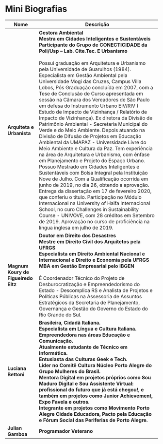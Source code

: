 # Mini Biografias

| Nome                                  | Descrição                                                                                                                            |
|---------------------------------------|--------------------------------------------------------------------------------------------------------------------------------------|
| **Arquiteta e Urbanista**             | **Gestora Ambiental** <br> **Mestra em Cidades Inteligentes e Sustentáveis** <br> **Participante do Grupo de CONECTICIDADE da Poli/Usp – Lab. Cite.Tec. E Urbanismo** <br> <br> Possui graduação em Arquitetura e Urbanismo pela Universidade de Guarulhos (1984). Especialista em Gestão Ambiental pela Universidade Mogi das Cruzes, Campus Villa Lobos, Pós Graduação concluída em 2007, com a Tese de Conclusão de Curso apresentada em sessão na Câmara dos Vereadores de São Paulo em defesa do Instrumento Urbano EIV/RIV ( Estudo de Impacto de Vizinhança / Relatório de Impacto de Vizinhança). Ex diretora da Divisão de Patrimônio Ambiental - Secretaria Municipal do Verde e do Meio Ambiente. Depois atuando na Divisão de Difusão de Projetos em Educação Ambiental da UMAPAZ - Universidade Livre do Meio Ambiente e Cultura da Paz. Tem experiência na área de Arquitetura e Urbanismo, com ênfase em Planejamento e Projeto do Espaço Urbano. Possuo Mestrado em Cidades Inteligentes e Sustentáveis com Bolsa Integral pela Instituição Nove de Julho. Com a Qualificação ocorrida em junho de 2019, no dia 26, obtendo a aprovação. Entrega da dissertação em 17 de fevereiro 2020, que conferiu o titulo. Participação no Módulo Internacional na University of Haifa Internacional School, no curo Challenges in Sustainability Course - UNIVOVE, com 28 créditos em Setembro de 2019. Aprovação no curso de proficiência na língua inglesa em julho de 2019. |
| **Magnum Koury de Figueiredo Eltz**   | **Doutor em Direito dos Desastres** <br> **Mestre em Direito Civil dos Arquitetos pela UFRGS** <br> **Especialista em Direito Ambiental Nacional e Internacional e Direito e Economia pela UFRGS** <br> **MBA em Gestão Empresarial pelo IBGEN** <br> <br> É Coordenador Técnico do Projeto de Desburocratização e Empreendedorismo do Estado - Descomplica RS e Analista de Projetos e Políticas Públicas na Assessoria de Assuntos Estratégicos da Secretaria de Planejamento, Governança e Gestão do Governo do Estado do Rio Grande do Sul. |
| **Luciana Bettoni**                   | **Brasileira, Cidadã Italiana.** <br> **Especialista em Língua e Cultura Italiana.** <br> **Empreendedora nas áreas Educação e Comunicação.** <br> **Atualmente estudante de Técnico em Informática.** <br> **Entusiasta das Culturas Geek e Tech.** <br> **Líder no Comitê Cultura Núcleo Porto Alegre do Grupo Mulheres do Brasil.** <br> **Mentora Digital em projetos próprios como Sou Maduro Digital e Sou Assistente Virtual: profissional do futuro que já está chegou!, e também em projetos como Junior Achievement, Expo Favela e outros.** <br> **Integrante em projetos como Movimento Porto Alegre Cidade Educadora, Pacto pela Educação e Fórum Social das Periferias de Porto Alegre.** |
| **Julian Gamboa**                     | **Programador Veterano**                                                                                                              |

